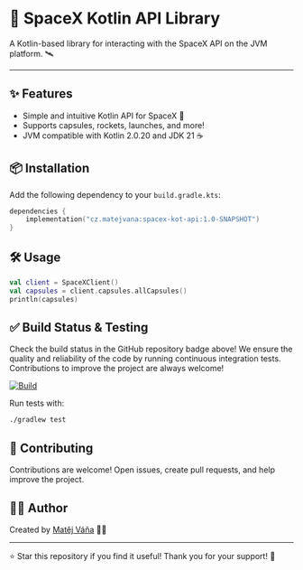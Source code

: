 # 🚀 SpaceX Kotlin API Library

A Kotlin-based library for interacting with the SpaceX API on the JVM platform. 🛰️

---

## ✨ Features

- Simple and intuitive Kotlin API for SpaceX 🚀
- Supports capsules, rockets, launches, and more!
- JVM compatible with Kotlin 2.0.20 and JDK 21 ☕

## 📦 Installation

Add the following dependency to your `build.gradle.kts`:

```kotlin
dependencies {
    implementation("cz.matejvana:spacex-kot-api:1.0-SNAPSHOT")
}
```

## 🛠️ Usage

```kotlin
val client = SpaceXClient()
val capsules = client.capsules.allCapsules()
println(capsules)
```

## ✅ Build Status & Testing

Check the build status in the GitHub repository badge above! We ensure the quality and reliability of the code by
running continuous integration tests. Contributions to improve the project are always welcome!

[![Build](https://github.com/Acerik/spacex-kot-api/actions/workflows/kotlin-ci.yml/badge.svg)](https://github.com/Acerik/spacex-kot-api/actions/workflows/kotlin-ci.yml)

Run tests with:

```sh
./gradlew test
```

## 🤝 Contributing

Contributions are welcome! Open issues, create pull requests, and help improve the project.

## 🧑‍💻 Author

Created by [Matěj Váňa](https://github.com/Acerik) 👨‍🚀

---

⭐ Star this repository if you find it useful! Thank you for your support! 🌟

